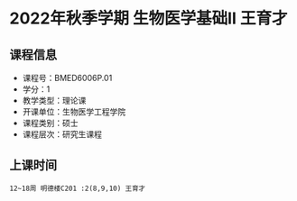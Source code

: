 # 2022年秋季学期 生物医学基础II 王育才






## 课程信息

- 课程号：BMED6006P.01
- 学分：1
- 教学类型：理论课
- 开课单位：生物医学工程学院
- 课程类别：硕士
- 课程层次：研究生课程

## 上课时间

```
12~18周 明德楼C201 :2(8,9,10) 王育才
```


